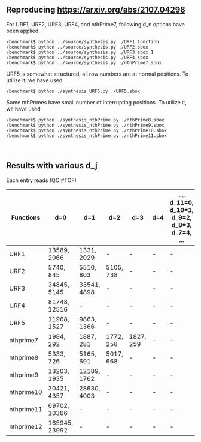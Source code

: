 ## Reproducing https://arxiv.org/abs/2107.04298

For URF1, URF2, URF3, URF4, and nthPrime7, following d_n options have been applied.

```
/benchmark$ python ../source/synthesis.py ./URF1.function
/benchmark$ python ../source/synthesis.py ./URF2.sbox
/benchmark$ python ../source/synthesis.py ./URF3.sbox 1
/benchmark$ python ../source/synthesis.py ./URF4.sbox
/benchmark$ python ../source/synthesis.py ./nthPrime7.sbox
```

URF5 is somewhat structured; all row numbers are at normal positions. To utilize it, we have used
```
/benchmark$ python ./synthesis_URF5.py ./URF5.sbox
```

Some nthPrimes have small number of interrupting positions. To utilize it, we have used
```
/benchmark$ python ./synthesis_nthPrime.py ./nthPrime8.sbox
/benchmark$ python ./synthesis_nthPrime.py ./nthPrime9.sbox
/benchmark$ python ./synthesis_nthPrime.py ./nthPrime10.sbox
/benchmark$ python ./synthesis_nthPrime.py ./nthPrime11.sbox
```
</br>

## Results with various d_j  
Each entry reads (QC,#TOF)  

|  Functions |      d=0      |      d=1      |      d=2      |      d=3      |      d=4      | ..., d_11=0, d_10=1, d_9=2, d_8=3, d_7=4, ... |
|    ----    |      ----     |     ----      |     ----      |     ----      |     ----      |                       ----                    |
|    URF1    | 13589, 2066   | 1331, 2029    |       -       |       -       |       -       |                        -                      |
|    URF2    | 5740, 845     | 5510, 803     | 5105, 738     |       -       |       -       |                        -                      |
|    URF3    | 34845, 5145   | 33541, 4898   |       -       |       -       |       -       |                        -                      |
|    URF4    | 81748, 12516  |      -        |       -       |       -       |       -       |                        -                      |
|    URF5    | 11968, 1527   | 9863, 1366    |       -       |       -       |       -       |                        -                      |
| nthprime7  | 1984, 292     | 1887, 281     | 1772, 258     | 1827, 259     |       -       |                        -                      |
| nthprime8  | 5333, 726     | 5165, 691     | 5017, 668     |       -       |       -       |                        -                      |
| nthprime9  | 13203, 1935   | 12189, 1762   |       -       |       -       |       -       |                        -                      |
| nthprime10 | 30421, 4357   | 28630, 4003   |       -       |       -       |       -       |                        -                      |
| nthprime11 | 69702, 10366  |       -       |       -       |       -       |       -       |                        -                      |
| nthprime12 | 165945, 23992 |       -       |       -       |       -       |       -       |                        -                      |
